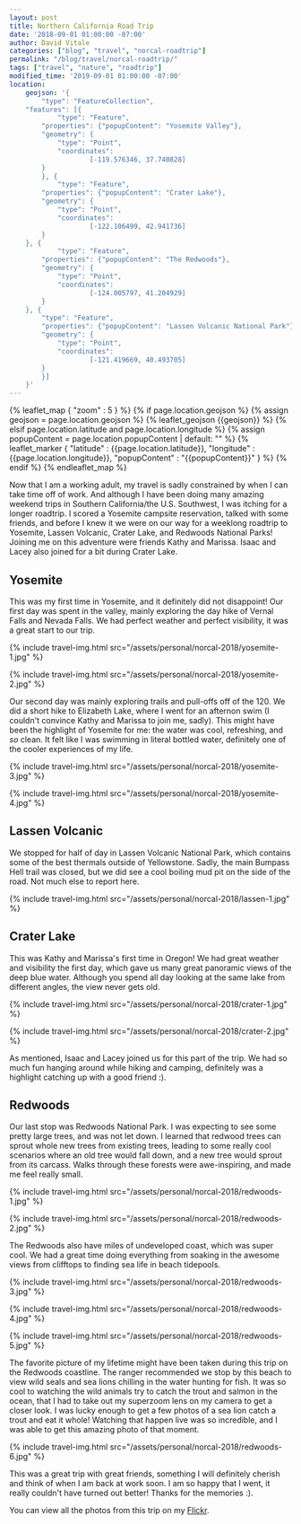 ```yaml
---
layout: post
title: Northern California Road Trip
date: '2018-09-01 01:00:00 -07:00'
author: David Vitale
categories: ["blog", "travel", "norcal-roadtrip"]
permalink: "/blog/travel/norcal-roadtrip/"
tags: ["travel", "nature", "roadtrip"] 
modified_time: '2019-09-01 01:00:00 -07:00'
location:
    geojson: '{
        "type": "FeatureCollection",
	"features": [{
            "type": "Feature",
   	    "properties": {"popupContent": "Yosemite Valley"},
	    "geometry": {
	        "type": "Point",
	        "coordinates":
                    [-119.576346, 37.740828]
	    }
        }, {
            "type": "Feature",
   	    "properties": {"popupContent": "Crater Lake"},
	    "geometry": {
	        "type": "Point",
	        "coordinates":
                    [-122.106499, 42.941736]
	    }	
	}, {
            "type": "Feature",
   	    "properties": {"popupContent": "The Redwoods"},
	    "geometry": {
	        "type": "Point",
	        "coordinates":
                    [-124.005797, 41.204929]
	    }
	}, {
	    "type": "Feature",
	    "properties": {"popupContent": "Lassen Volcanic National Park"},
	    "geometry": {
	        "type": "Point",
	        "coordinates":
                    [-121.419669, 40.493705]
	    }
        }]
    }'
---
```


{% leaflet_map { "zoom" : 5 } %}
    {% if page.location.geojson %}
        {% assign geojson = page.location.geojson %}
        {% leaflet_geojson {{geojson}} %}
    {% elsif page.location.latitude and page.location.longitude %}
        {% assign popupContent = page.location.popupContent | default: "" %}
        {% leaflet_marker { "latitude" : {{page.location.latitude}},
                            "longitude" : {{page.location.longitude}},
                            "popupContent" : "{{popupContent}}" } %}
    {% endif %}
{% endleaflet_map %}


Now that I am a working adult, my travel is sadly constrained by when I can take time off of work. And although I have been doing many amazing weekend trips in Southern California/the U.S. Southwest, I was itching for a longer roadtrip. I scored a Yosemite campsite reservation, talked with some friends, and before I knew it we were on our way for a weeklong roadtrip to Yosemite, Lassen Volcanic, Crater Lake, and Redwoods National Parks! Joining me on this adventure were friends Kathy and Marissa. Isaac and Lacey also joined for a bit during Crater Lake.

## Yosemite

This was my first time in Yosemite, and it definitely did not disappoint! Our first day was spent in the valley, mainly exploring the day hike of Vernal Falls and Nevada Falls. We had perfect weather and perfect visibility, it was a great start to our trip.

{% include travel-img.html src="/assets/personal/norcal-2018/yosemite-1.jpg" %}

{% include travel-img.html src="/assets/personal/norcal-2018/yosemite-2.jpg" %}

Our second day was mainly exploring trails and pull-offs off of the 120. We did a short hike to Elizabeth Lake, where I went for an afternon swim (I couldn't convince Kathy and Marissa to join me, sadly). This might have been the highlight of Yosemite for me: the water was cool, refreshing, and <i>so</i> clean. It felt like I was swimming in literal bottled water, definitely one of the cooler experiences of my life.

{% include travel-img.html src="/assets/personal/norcal-2018/yosemite-3.jpg" %}

{% include travel-img.html src="/assets/personal/norcal-2018/yosemite-4.jpg" %}

## Lassen Volcanic

We stopped for half of day in Lassen Volcanic National Park, which contains some of the best thermals outside of Yellowstone. Sadly, the main Bumpass Hell trail was closed, but we did see a cool boiling mud pit on the side of the road. Not much else to report here.

{% include travel-img.html src="/assets/personal/norcal-2018/lassen-1.jpg" %}


## Crater Lake

This was Kathy and Marissa's first time in Oregon! We had great weather and visibility the first day, which gave us many great panoramic views of the deep blue water. Although you spend all day looking at the same lake from different angles, the view never gets old.

{% include travel-img.html src="/assets/personal/norcal-2018/crater-1.jpg" %}

{% include travel-img.html src="/assets/personal/norcal-2018/crater-2.jpg" %}

As mentioned, Isaac and Lacey joined us for this part of the trip. We had so much fun hanging around while hiking and camping, definitely was a highlight catching up with a good friend :).

## Redwoods

Our last stop was Redwoods National Park. I was expecting to see some pretty large trees, and was not let down. I learned that redwood trees can sprout whole new trees from existing trees, leading to some really cool scenarios where an old tree would fall down, and a new tree would sprout from its carcass. Walks through these forests were awe-inspiring, and made me feel really small.

{% include travel-img.html src="/assets/personal/norcal-2018/redwoods-1.jpg" %}

{% include travel-img.html src="/assets/personal/norcal-2018/redwoods-2.jpg" %}

The Redwoods also have miles of undeveloped coast, which was super cool. We had a great time doing everything from soaking in the awesome views from clifftops to finding sea life in beach tidepools.

{% include travel-img.html src="/assets/personal/norcal-2018/redwoods-3.jpg" %}

{% include travel-img.html src="/assets/personal/norcal-2018/redwoods-4.jpg" %}

{% include travel-img.html src="/assets/personal/norcal-2018/redwoods-5.jpg" %}

The favorite picture of my lifetime might have been taken during this trip on the Redwoods coastline. The ranger recommended we stop by this beach to view wild seals and sea lions chilling in the water hunting for fish. It was so cool to watching the wild animals try to catch the trout and salmon in the ocean, that I had to take out my superzoom lens on my camera to get a closer look. I was lucky enough to get a few photos of a sea lion catch a trout and eat it whole! Watching that happen live was so incredible, and I was able to get this amazing photo of that moment.

{% include travel-img.html src="/assets/personal/norcal-2018/redwoods-6.jpg" %}

This was a great trip with great friends, something I will definitely cherish and think of when I am back at work soon. I am so happy that I went, it really couldn't have turned out better! Thanks for the memories :).

You can view all the photos from this trip on my <a href="https://www.flickr.com/photos/150318673@N07/albums">Flickr</a>.
